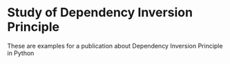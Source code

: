 # Study of Dependency Inversion Principle

These are examples for a publication about Dependency Inversion Principle in Python

